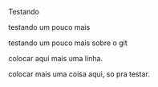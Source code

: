 Testando

testando um pouco mais

testando um pouco mais sobre o git

colocar aqui mais uma linha.

colocar mais uma coisa aqui, so pra testar.
